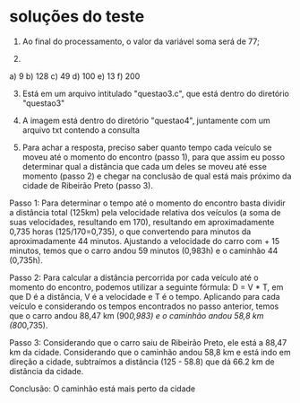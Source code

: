 # soluções do teste

1. Ao final do processamento, o valor da variável soma será de 77;

2. 
a) 9
b) 128
c) 49
d) 100 
e) 13
f) 200

3. Está em um arquivo intitulado "questao3.c", que está dentro do diretório "questao3"

4. A imagem está dentro do diretório "questao4", juntamente com um arquivo txt contendo a consulta

5. Para achar a resposta, preciso saber quanto tempo cada veículo se moveu até o momento do encontro (passo 1), para que assim eu posso determinar qual a distância que cada um deles se moveu até esse momento (passo 2) e chegar na conclusão de qual está mais próximo da cidade de Ribeirão Preto (passo 3).

Passo 1: Para determinar o tempo até o momento do encontro basta dividir a distância total (125km) pela velocidade relativa dos veículos (a soma de suas velocidades, resultando em 170), resultando em aproximadamente 0,735 horas (125/170=0,735), o que convertendo para minutos da aproximadamente 44 minutos. Ajustando a velocidade do carro com + 15 minutos, temos que o carro andou 59 minutos (0,983h) e o caminhão 44 (0,735h).

Passo 2: Para calcular a distância percorrida por cada veículo até o momento do encontro, podemos utilizar a seguinte fórmula: D = V * T, em que D é a distância, V é a velocidade e T é o tempo. Aplicando para cada veículo e considerando os tempos encontrados no passo anterior, temos que o carro andou 88,47 km (90*0,983) e o caminhão andou 58,8 km (80*0,735).

Passo 3: 
Considerando que o carro saiu de Ribeirão Preto, ele está a 88,47 km da cidade.
Considerando que o caminhão andou 58,8 km e está indo em direção a cidade, subtraímos a distância 
(125 - 58.8) que dá 66.2 km de distância da cidade. 

Conclusão: O caminhão está mais perto da cidade




                                           
